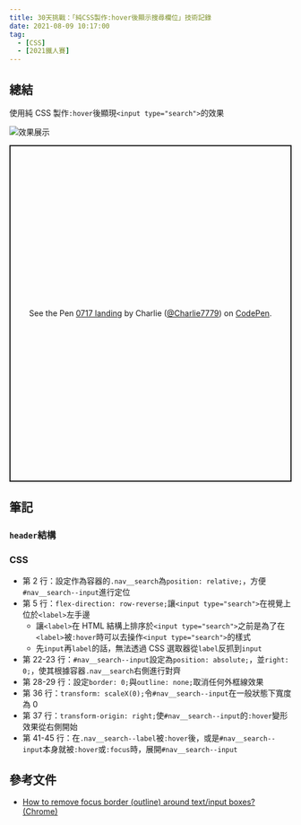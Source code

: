 ```yaml
---
title: 30天挑戰：「純CSS製作:hover後顯示搜尋欄位」技術記錄
date: 2021-08-09 10:17:00
tag:
  - [CSS]
  - [2021鐵人賽]
---
```


## 總結

使用純 CSS 製作`:hover`後顯現`<input type="search">`的效果

![效果展示](/2021/ithome2021-3-search-input/hover-demo.gif)

<p class="codepen" data-height="600" data-theme-id="dark" data-default-tab="result" data-slug-hash="OJmmZrq" data-user="Charlie7779" style="height: 600px; box-sizing: border-box; display: flex; align-items: center; justify-content: center; border: 2px solid; margin: 1em 0; padding: 1em;">
  <span>See the Pen <a href="https://codepen.io/Charlie7779/pen/OJmmZrq">
  0717 landing</a> by Charlie (<a href="https://codepen.io/Charlie7779">@Charlie7779</a>)
  on <a href="https://codepen.io">CodePen</a>.</span>
</p>
<script async src="https://cpwebassets.codepen.io/assets/embed/ei.js"></script>

## 筆記

### `header`結構

<script src="https://gist.github.com/tzynwang/586099faf3579fc44431af4814725dc3.js"></script>

### CSS

<script src="https://gist.github.com/tzynwang/b3f6faa3beca639fa1c7af52b2cca97d.js"></script>

- 第 2 行：設定作為容器的`.nav__search`為`position: relative;`，方便`#nav__search--input`進行定位
- 第 5 行：`flex-direction: row-reverse;`讓`<input type="search">`在視覺上位於`<label>`左手邊
  - 讓`<label>`在 HTML 結構上排序於`<input type="search">`之前是為了在`<label>`被`:hover`時可以去操作`<input type="search">`的樣式
  - 先`input`再`label`的話，無法透過 CSS 選取器從`label`反抓到`input`
- 第 22-23 行：`#nav__search--input`設定為`position: absolute;`，並`right: 0;`，使其根據容器`.nav__search`右側進行對齊
- 第 28-29 行：設定`border: 0;`與`outline: none;`取消任何外框線效果
- 第 36 行：`transform: scaleX(0);`令`#nav__search--input`在一般狀態下寬度為 0
- 第 37 行：`transform-origin: right;`使`#nav__search--input`的`:hover`變形效果從右側開始
- 第 41-45 行：在`.nav__search--label`被`:hover`後，或是`#nav__search--input`本身就被`:hover`或`:focus`時，展開`#nav__search--input`

## 參考文件

- [How to remove focus border (outline) around text/input boxes? (Chrome)](https://stackoverflow.com/questions/3397113/how-to-remove-focus-border-outline-around-text-input-boxes-chrome)
